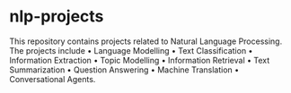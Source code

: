 # nlp-projects
This repository contains projects related to Natural Language Processing. The projects include • Language Modelling  • Text Classification  • Information Extraction  • Topic Modelling  • Information Retrieval  • Text Summarization  • Question Answering  • Machine Translation  • Conversational Agents. 
